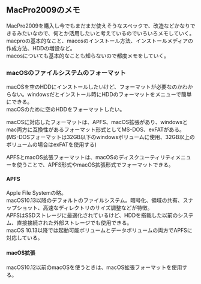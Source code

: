 ## MacPro2009のメモ

MacPro2009を購入し今でもまだまだ使えそうなスペックで、改造などかなりできるみたいなので、何とか活用したいと考えているのでいろいろメモしていく。  
macproの基本的なこと、macosのインストール方法、インストールメディアの作成方法、HDDの増設など。  
macosについても基本的なことも知らないので都度メモをしていく。

### macOSのファイルシステムのフォーマット

macOSを空のHDDにインストールしたいけど、フォーマットが必要なのかわからない。windowsだとインストール時にHDDのフォーマットをメニューで簡単にできる。  
macOSのために空のHDDをフォーマットしたい。

macOSに対応したフォーマットは、APFS、macOS拡張があり、windowsとmac両方に互換性があるフォーマット形式としてMS-DOS、exFATがある。  
(MS-DOSフォーマットは32GB以下のwindowsボリュームに使用、32GB以上のボリュームの場合はexFATを使用する)

APFSとmacOS拡張フォーマットは、macOSのディスクユーティリティメニューを使うことで、APFS形式やmacOS拡張形式でフォーマットできる。

#### APFS 
Apple File Systemの略。  
macOS10.13以降のデフォルトのファイルシステム。暗号化、領域の共有、スナップショット、高速なディレクトリのサイズ調整などが特徴。  
APFSはSSDストレージに最適化されているけど、HDDを搭載した以前のシステム、直接接続された外部ストレージでも使用できる。  
macOS 10.13以降では起動可能ボリュームとデータボリュームの両方でAPFSに対応している。

#### macOS拡張  
macOS10.12以前のmacOSを使うときは、macOS拡張フォーマットを使用する。

